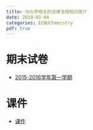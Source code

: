 ```yaml
---
title: 与化学相关的法律法规知识简介
date: 2019-03-04
categories: ECNUChemistry
pdf: true
---
```

# 期末试卷
* [2015-2016学年第一学期](https://dev.tencent.com/api/share/download/90791f4a-83cb-4d8d-a2cc-4e505fc45eb2)
# 课件
* [课件](https://dev.tencent.com/api/share/download/72d93060-3b84-444d-a46c-1d025612b1c0)